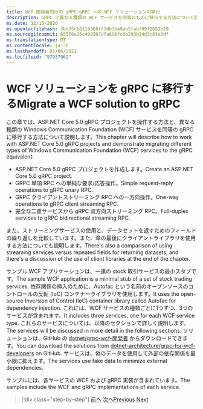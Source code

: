 ```yaml
---
title: Wcf 開発者向けの gRPC-gRPC への WCF ソリューションの移行
description: GRPC で異なる種類の WCF サービスを同等のものに移行する方法について説明します。
ms.date: 12/15/2020
ms.openlocfilehash: 3bd35cb6119368ff3db3be9ab5fabf89f2652b29
ms.sourcegitcommit: 655f8a16c488567dfa696fc0b293b34d3c81e3df
ms.translationtype: MT
ms.contentlocale: ja-JP
ms.lasthandoff: 01/06/2021
ms.locfileid: "97937962"
---
```

# <a name="migrate-a-wcf-solution-to-grpc"></a><span data-ttu-id="468b7-103">WCF ソリューションを gRPC に移行する</span><span class="sxs-lookup"><span data-stu-id="468b7-103">Migrate a WCF solution to gRPC</span></span>

<span data-ttu-id="468b7-104">この章では、ASP.NET Core 5.0 gRPC プロジェクトを操作する方法と、異なる種類の Windows Communication Foundation (WCF) サービスを同等の gRPC に移行する方法について説明します。</span><span class="sxs-lookup"><span data-stu-id="468b7-104">This chapter will describe how to work with ASP.NET Core 5.0 gRPC projects and demonstrate migrating different types of Windows Communication Foundation (WCF) services to the gRPC equivalent:</span></span>

- <span data-ttu-id="468b7-105">ASP.NET Core 5.0 gRPC プロジェクトを作成します。</span><span class="sxs-lookup"><span data-stu-id="468b7-105">Create an ASP.NET Core 5.0 gRPC project.</span></span>
- <span data-ttu-id="468b7-106">GRPC 単項 RPC への単純な要求/応答操作。</span><span class="sxs-lookup"><span data-stu-id="468b7-106">Simple request-reply operations to gRPC unary RPC.</span></span>
- <span data-ttu-id="468b7-107">GRPC クライアントストリーミング RPC への一方向操作。</span><span class="sxs-lookup"><span data-stu-id="468b7-107">One-way operations to gRPC client streaming RPC.</span></span>
- <span data-ttu-id="468b7-108">完全な二重サービスから gRPC 双方向ストリーミング RPC。</span><span class="sxs-lookup"><span data-stu-id="468b7-108">Full-duplex services to gRPC bidirectional streaming RPC.</span></span>

<span data-ttu-id="468b7-109">また、ストリーミングサービスの使用と、データセットを返すためのフィールドの繰り返しを比較しています。また、章の最後にクライアントライブラリを使用する方法についても説明します。</span><span class="sxs-lookup"><span data-stu-id="468b7-109">There's also a comparison of using streaming services versus repeated fields for returning datasets, and there's a discussion of the use of client libraries at the end of the chapter.</span></span>

<span data-ttu-id="468b7-110">サンプル WCF アプリケーションは、一連の stock 取引サービスの最小スタブです。</span><span class="sxs-lookup"><span data-stu-id="468b7-110">The sample WCF application is a minimal stub of a set of stock trading services.</span></span> <span data-ttu-id="468b7-111">依存関係の挿入のために、Autofac という名前のオープンソースのコントロールの反転 (IoC) コンテナーライブラリを使用します。</span><span class="sxs-lookup"><span data-stu-id="468b7-111">It uses the open-source Inversion of Control (IoC) container library called Autofac for dependency injection.</span></span> <span data-ttu-id="468b7-112">これには、WCF サービスの種類ごとに1つずつ、3つのサービスが含まれます。</span><span class="sxs-lookup"><span data-stu-id="468b7-112">It includes three services, one for each WCF service type.</span></span> <span data-ttu-id="468b7-113">これらのサービスについては、以降のセクションで詳しく説明します。</span><span class="sxs-lookup"><span data-stu-id="468b7-113">The services will be discussed in more detail in the following sections.</span></span> <span data-ttu-id="468b7-114">ソリューションは、GitHub の [dotnet/grpc-wcf-開発者](https://github.com/dotnet-architecture/grpc-for-wcf-developers) からダウンロードできます。</span><span class="sxs-lookup"><span data-stu-id="468b7-114">You can download the solutions from [dotnet-architecture/grpc-for-wcf-developers](https://github.com/dotnet-architecture/grpc-for-wcf-developers) on GitHub.</span></span> <span data-ttu-id="468b7-115">サービスは、偽のデータを使用して外部の依存関係を最小限に抑えます。</span><span class="sxs-lookup"><span data-stu-id="468b7-115">The services use fake data to minimize external dependencies.</span></span>

<span data-ttu-id="468b7-116">サンプルには、各サービスの WCF および gRPC 実装が含まれています。</span><span class="sxs-lookup"><span data-stu-id="468b7-116">The samples include the WCF and gRPC implementations of each service.</span></span>

>[!div class="step-by-step"]
><span data-ttu-id="468b7-117">[前へ](ws-protocols.md)
>[次へ](create-project.md)</span><span class="sxs-lookup"><span data-stu-id="468b7-117">[Previous](ws-protocols.md)
[Next](create-project.md)</span></span>
